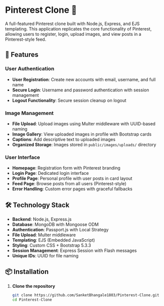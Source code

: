 # Pinterest Clone 📌

A full-featured Pinterest clone built with Node.js, Express, and EJS templating. This application replicates the core functionality of Pinterest, allowing users to register, login, upload images, and view posts in a Pinterest-style feed.

## 🚀 Features

### User Authentication
- **User Registration**: Create new accounts with email, username, and full name
- **Secure Login**: Username and password authentication with session management
- **Logout Functionality**: Secure session cleanup on logout

### Image Management
- **File Upload**: Upload images using Multer middleware with UUID-based naming
- **Image Gallery**: View uploaded images in profile with Bootstrap cards
- **Captions**: Add descriptive text to uploaded images
- **Organized Storage**: Images stored in `public/images/uploads/` directory

### User Interface
- **Homepage**: Registration form with Pinterest branding
- **Login Page**: Dedicated login interface
- **Profile Page**: Personal profile with user posts in card layout
- **Feed Page**: Browse posts from all users (Pinterest-style)
- **Error Handling**: Custom error pages with graceful fallbacks

## 🛠️ Technology Stack

- **Backend**: Node.js, Express.js
- **Database**: MongoDB with Mongoose ODM
- **Authentication**: Passport.js with Local Strategy
- **File Upload**: Multer middleware
- **Templating**: EJS (Embedded JavaScript)
- **Styling**: Custom CSS + Bootstrap 5.3.3
- **Session Management**: Express Session with Flash messages
- **Unique IDs**: UUID for file naming

## 📦 Installation

1. **Clone the repository**
   ```bash
   git clone https://github.com/SanketBhangale1803/Pinterest-Clone.git
   cd Pinterest-Clone
   ```
